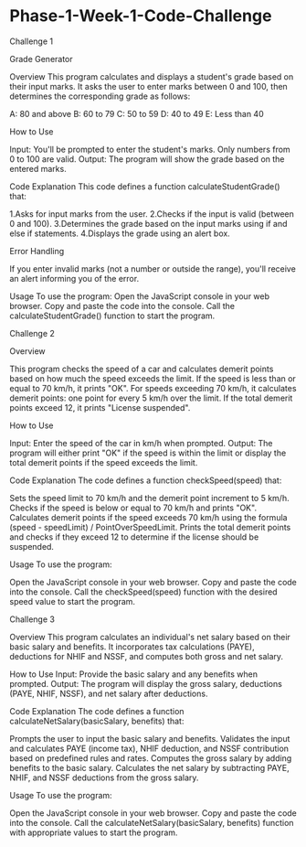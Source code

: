 # Phase-1-Week-1-Code-Challenge

Challenge 1

Grade Generator

Overview
This program calculates and displays a student's grade based on their input marks. It asks the user to enter marks between 0 and 100, then determines the corresponding grade as follows:

A: 80 and above
B: 60 to 79
C: 50 to 59
D: 40 to 49
E: Less than 40

How to Use

Input: You'll be prompted to enter the student's marks. Only numbers from 0 to 100 are valid.
Output: The program will show the grade based on the entered marks.

Code Explanation
This code defines a function calculateStudentGrade() that:

1.Asks for input marks from the user.
2.Checks if the input is valid (between 0 and 100).
3.Determines the grade based on the input marks using if and else if statements.
4.Displays the grade using an alert box.

Error Handling

If you enter invalid marks (not a number or outside the range), you'll receive an alert informing you of the error.

Usage
To use the program:
Open the JavaScript console in your web browser.
Copy and paste the code into the console.
Call the calculateStudentGrade() function to start the program.

Challenge 2

Overview

This program checks the speed of a car and calculates demerit points based on how much the speed exceeds the limit. If the speed is less than or equal to 70 km/h, it prints "OK". For speeds exceeding 70 km/h, it calculates demerit points: one point for every 5 km/h over the limit. If the total demerit points exceed 12, it prints "License suspended".

How to Use

Input: Enter the speed of the car in km/h when prompted.
Output: The program will either print "OK" if the speed is within the limit or display the total demerit points if the speed exceeds the limit.

Code Explanation
The code defines a function checkSpeed(speed) that:

Sets the speed limit to 70 km/h and the demerit point increment to 5 km/h.
Checks if the speed is below or equal to 70 km/h and prints "OK".
Calculates demerit points if the speed exceeds 70 km/h using the formula (speed - speedLimit) / PointOverSpeedLimit.
Prints the total demerit points and checks if they exceed 12 to determine if the license should be suspended.

Usage
To use the program:

Open the JavaScript console in your web browser.
Copy and paste the code into the console.
Call the checkSpeed(speed) function with the desired speed value to start the program.

Challenge 3

Overview
This program calculates an individual's net salary based on their basic salary and benefits. It incorporates tax calculations (PAYE), deductions for NHIF and NSSF, and computes both gross and net salary.

How to Use
Input: Provide the basic salary and any benefits when prompted.
Output: The program will display the gross salary, deductions (PAYE, NHIF, NSSF), and net salary after deductions.

Code Explanation
The code defines a function calculateNetSalary(basicSalary, benefits) that:

Prompts the user to input the basic salary and benefits.
Validates the input and calculates PAYE (income tax), NHIF deduction, and NSSF contribution based on predefined rules and rates.
Computes the gross salary by adding benefits to the basic salary.
Calculates the net salary by subtracting PAYE, NHIF, and NSSF deductions from the gross salary.

Usage
To use the program:

Open the JavaScript console in your web browser.
Copy and paste the code into the console.
Call the calculateNetSalary(basicSalary, benefits) function with appropriate values to start the program.

